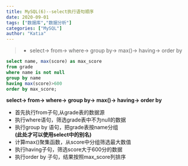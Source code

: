 ```yaml
---
title: MySQL(6)--select执行语句顺序
date: 2020-09-01
tags: ["数据库","数据分析"]
categories: ["MySQL"]
author: "Katia"
---
```



> * select-> from-> where-> group by-> max()-> having-> order by

<!--more-->
```sql
select name, max(score) as max_score 
from grade
where name is not null
group by name
having max(score)>600
order by max_score;
```
**select-> from-> where-> group by-> max()-> having-> order by**
* 首先执行from子句,从grade表的数据源
* 执行where语句，筛选grade表中不为null的数据
* 执行group by 语句，把grade表按name分组  
**(此处才可以使用select中的别名)**
* 计算max()聚集函数，从score中分组筛选最大数值
* 执行having子句，筛选score大于600分的数据
* 执行order by 子句，结果按照max_score列排序